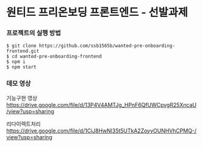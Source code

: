 # 원티드 프리온보딩 프론트엔드 - 선발과제

### 프로젝트의 실행 방법

```
$ git clone https://github.com/ssb1565b/wanted-pre-onboarding-frontend.git
$ cd wanted-pre-onboarding-frontend
$ npm i
$ npm start
```

### 데모 영상

기능구현 영상
https://drive.google.com/file/d/13P4V4AMTJg_HPnF6QfUWCpvgR25XncaU/view?usp=sharing

리다이렉트처리
https://drive.google.com/file/d/1CiJ8HwNl35t5UTkA2ZoyyOUNHVhCPMQ-/view?usp=sharing
